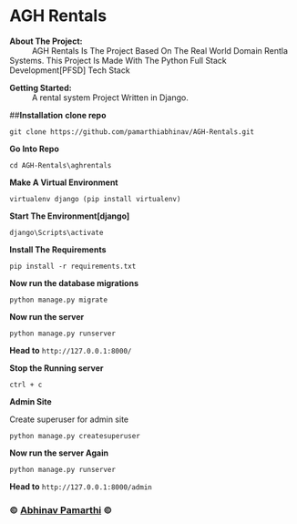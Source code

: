 # AGH Rentals

**About The Project:** \
&nbsp;  &nbsp;  &nbsp;  &nbsp;  &nbsp;  AGH Rentals Is The Project Based On The Real World Domain Rentla Systems. This Project Is Made With The Python Full Stack Development[PFSD] Tech Stack

**Getting Started:** \
&nbsp;  &nbsp;  &nbsp;  &nbsp;  &nbsp;  A rental system Project Written in Django.

##**Installation**
**clone repo**

	git clone https://github.com/pamarthiabhinav/AGH-Rentals.git
	

**Go Into Repo**

	
	cd AGH-Rentals\aghrentals
	

**Make A Virtual Environment**

	
	virtualenv django (pip install virtualenv)
	

**Start The Environment[django]**
	
	django\Scripts\activate
	

**Install The Requirements**
	
	pip install -r requirements.txt
	

**Now run the database migrations**
	
	python manage.py migrate
	

**Now run the server**
	
	python manage.py runserver
	

**Head to** `http://127.0.0.1:8000/`


**Stop the Running server**
	
	ctrl + c
	
**Admin Site**

Create superuser for admin site

	
	python manage.py createsuperuser
	
	

**Now run the server Again**
	
	python manage.py runserver

**Head to** `http://127.0.0.1:8000/admin`

### &copy; [Abhinav Pamarthi](https://github.com/pamarthiabhinav) &copy;
